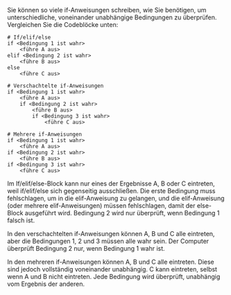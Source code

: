 Sie können so viele if-Anweisungen schreiben, wie Sie benötigen, um unterschiedliche, voneinander unabhängige Bedingungen zu überprüfen.  
Vergleichen Sie die Codeblöcke unten:  
```
# If/elif/else
if <Bedingung 1 ist wahr>
    <führe A aus>
elif <Bedingung 2 ist wahr>
    <führe B aus>
else
    <führe C aus>
```
```
# Verschachtelte if-Anweisungen
if <Bedingung 1 ist wahr>
    <führe A aus>
    if <Bedingung 2 ist wahr>
        <führe B aus>
        if <Bedingung 3 ist wahr>
            <führe C aus>
```

```
# Mehrere if-Anweisungen
if <Bedingung 1 ist wahr>
    <führe A aus>
if <Bedingung 2 ist wahr>
    <führe B aus>
if <Bedingung 3 ist wahr>
    <führe C aus>
```

Im If/elif/else-Block kann nur eines der Ergebnisse A, B oder C eintreten, weil if/elif/else sich gegenseitig ausschließen. Die erste Bedingung muss fehlschlagen, um in die elif-Anweisung zu gelangen, und die elif-Anweisung (oder mehrere elif-Anweisungen) müssen fehlschlagen, damit der else-Block ausgeführt wird. Bedingung 2 wird nur überprüft, wenn Bedingung 1 falsch ist.

In den verschachtelten if-Anweisungen können A, B und C alle eintreten, aber die Bedingungen 1, 2 und 3 müssen alle wahr sein. Der Computer überprüft Bedingung 2 nur, wenn Bedingung 1 wahr ist.

In den mehreren if-Anweisungen können A, B und C alle eintreten. Diese sind jedoch vollständig voneinander unabhängig. C kann eintreten, selbst wenn A und B nicht eintreten. Jede Bedingung wird überprüft, unabhängig vom Ergebnis der anderen.